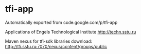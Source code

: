 # tfi-app
Automatically exported from code.google.com/p/tfi-app

Applications of Engels Technological Institute http://techn.sstu.ru

Maven nexus for tfi-sdk libraries download: http://tfi.sstu.ru:7070/nexus/content/groups/public
